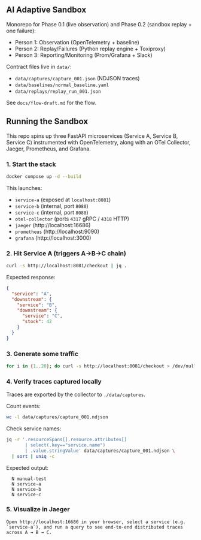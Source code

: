 
## AI Adaptive Sandbox

Monorepo for Phase 0.1 (live observation) and Phase 0.2 (sandbox replay + one failure):
- Person 1: Observation (OpenTelemetry + baseline)
- Person 2: Replay/Failures (Python replay engine + Toxiproxy)
- Person 3: Reporting/Monitoring (Prom/Grafana + Slack)

Contract files live in `data/`:
- `data/captures/capture_001.json` (NDJSON traces)
- `data/baselines/normal_baseline.yaml`
- `data/replays/replay_run_001.json`

See `docs/flow-draft.md` for the flow.

## Running the Sandbox

This repo spins up three FastAPI microservices (Service A, Service B, Service C) instrumented with OpenTelemetry, along with an OTel Collector, Jaeger, Prometheus, and Grafana.

### 1. Start the stack

```bash
docker compose up -d --build
```

This launches:
- `service-a` (exposed at `localhost:8081`)
- `service-b` (internal, port `8080`)
- `service-c` (internal, port `8080`)
- `otel-collector` (ports `4317` gRPC / `4318` HTTP)
- `jaeger` (http://localhost:16686)
- `prometheus` (http://localhost:9090)
- `grafana` (http://localhost:3000)

### 2. Hit Service A (triggers A→B→C chain)

```bash
curl -s http://localhost:8081/checkout | jq .
```

Expected response:

```json
{
  "service": "A",
  "downstream": {
    "service": "B",
    "downstream": {
      "service": "C",
      "stock": 42
    }
  }
}
```

### 3. Generate some traffic

```bash
for i in {1..20}; do curl -s http://localhost:8081/checkout > /dev/null; done
```

### 4. Verify traces captured locally

Traces are exported by the collector to `./data/captures`.

Count events:

```bash
wc -l data/captures/capture_001.ndjson
```

Check service names:

```bash
jq -r '.resourceSpans[].resource.attributes[]
       | select(.key=="service.name")
       | .value.stringValue' data/captures/capture_001.ndjson \
  | sort | uniq -c
```

Expected output:

```
  N manual-test
  N service-a
  N service-b
  N service-c
```

### 5. Visualize in Jaeger
```
Open http://localhost:16686 in your browser, select a service (e.g. `service-a`), and run a query to see end-to-end distributed traces across A → B → C.
```
